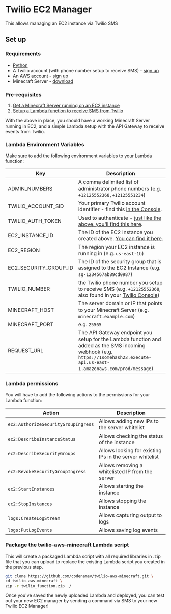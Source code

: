 # Twilio EC2 Manager

This allows managing an EC2 instance via Twilio SMS

## Set up

### Requirements

- [Python](https://www.python.org/)
- A Twilio account (with phone number setup to receive SMS) - [sign up](https://www.twilio.com/try-twilio)
- An AWS account - [sign up](https://aws.amazon.com/)
- Minecraft Server - [download](https://www.minecraft.net/en-us/download/server/)

### Pre-requisites

1. [Get a Minecraft Server running on an EC2 instance](https://medium.com/exampro/2018-modded-minecraft-server-on-aws-part-1-run-a-modded-minecraft-server-on-aws-ec2-instance-b37290462d8d)
2. [Setup a Lambda function to receive SMS from Twilio](https://www.twilio.com/docs/sms/tutorials/how-to-receive-and-reply-python-amazon-lambda)

With the above in place, you should have a working Minecraft Server running in EC2, and a simple Lambda setup with the API Gateway to receive events from Twilio.

### Lambda Environment Variables

Make sure to add the following environment variables to your Lambda function:

| Key                   | Description                                                                                                                                                                    |
| --------------------- | ---------------- |
| ADMIN_NUMBERS         | A comma delimited list of administrator phone numbers (e.g. `+12125552368,+12125551234`)                                                                                       |
| TWILIO_ACCOUNT_SID    | Your primary Twilio account identifier - find this [in the Console](https://www.twilio.com/console).                                                                           |
| TWILIO_AUTH_TOKEN     | Used to authenticate - [just like the above, you'll find this here](https://www.twilio.com/console).                                                                           |
| EC2_INSTANCE_ID       | The ID of the EC2 Instance you created above. [You can find it here](https://console.aws.amazon.com/ec2/v2/home).                                                              |
| EC2_REGION            | The region your EC2 instance is running in (e.g. `us-east-1b`)                                                                                                                 |
| EC2_SECURITY_GROUP_ID | The ID of the security group that is assigned to the EC2 Instance (e.g. `sg-1234567ab89cd0987`)                                                                                |
| TWILIO_NUMBER         | the Twilio phone number you setup to receive SMS (e.g. `+12125552368`, also found in your [Twilio Console](https://www.twilio.com/console))                                    |
| MINECRAFT_HOST        | The server domain or IP that points to your Minecraft Server (e.g. `minecraft.example.com`)                                                                                    |
| MINECRAFT_PORT        | e.g. `25565`                                                                                                                                                                   |
| REQUEST_URL           | The API Gateway endpoint you setup for the Lambda function and added as the SMS incoming webhook (e.g. `https://1somehash23.execute-api.us-east-1.amazonaws.com/prod/message`) |

### Lambda permissions

You will have to add the following actions to the permissions for your Lambda function:

| Action                              | Description                                             |
| ----------------------------------- | ------------------------------------------------------- |
| `ec2:AuthorizeSecurityGroupIngress` | Allows adding new IPs to the server whitelist           |
| `ec2:DescribeInstanceStatus`        | Allows checking the status of the instance              |
| `ec2:DescribeSecurityGroups`        | Allows looking for existing IPs in the server whitelist |
| `ec2:RevokeSecurityGroupIngress`    | Allows removing a whitelisted IP from the server        |
| `ec2:StartInstances`                | Allows starting the instance                            |
| `ec2:StopInstances`                 | Allows stopping the instance                            |
| `logs:CreateLogStream`              | Allows capturing output to logs                         |
| `logs:PutLogEvents`                 | Allows saving log events                                |

### Package the twilio-aws-minecraft Lambda script

This will create a packaged Lambda script with all required libraries in .zip file that you can upload to replace the existing Lambda script you created in
the previous step.

```bash
git clone https://github.com/codenamev/twilio-aws-minecraft.git \
cd twilio-aws-minecraft \
zip -r twilio_function.zip ./
```
Once you've saved the newly uploaded Lambda and deployed, you can test out your new EC2 manager by sending a command via SMS to your new Twilio EC2 Manager!
